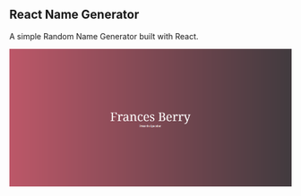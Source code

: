 ## React Name Generator

A simple Random Name Generator built with React.

![](https://raw.githubusercontent.com/KleoPetroff/react-name-generator/master/repo/images/background.png)